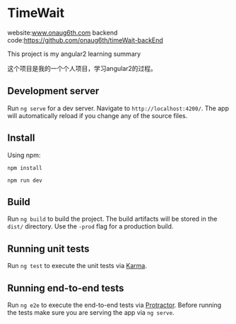 # TimeWait

website:www.onaug6th.com
backend code:https://github.com/onaug6th/timeWait-backEnd

This project is my angular2 learning summary

这个项目是我的一个个人项目，学习angular2的过程。

## Development server

Run `ng serve` for a dev server. Navigate to `http://localhost:4200/`. The app will automatically reload if you change any of the source files.

## Install

Using npm:
```
npm install 

npm run dev
```

## Build

Run `ng build` to build the project. The build artifacts will be stored in the `dist/` directory. Use the `-prod` flag for a production build.

## Running unit tests

Run `ng test` to execute the unit tests via [Karma](https://karma-runner.github.io).

## Running end-to-end tests

Run `ng e2e` to execute the end-to-end tests via [Protractor](http://www.protractortest.org/).
Before running the tests make sure you are serving the app via `ng serve`.

